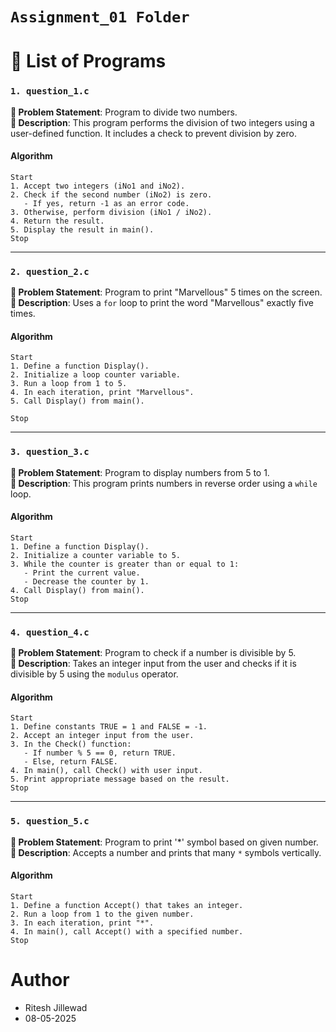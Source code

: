 # `Assignment_01 Folder`

# 📂 List of Programs

### `1. question_1.c`
**📝 Problem Statement**: Program to divide two numbers.<br>
**📌 Description**: This program performs the division of two integers using a user-defined function. It includes a check to prevent division by zero.

#### Algorithm
```
Start
1. Accept two integers (iNo1 and iNo2).
2. Check if the second number (iNo2) is zero.
   - If yes, return -1 as an error code.
3. Otherwise, perform division (iNo1 / iNo2).
4. Return the result.
5. Display the result in main().
Stop
```

---

### `2. question_2.c`
**📝 Problem Statement**: Program to print "Marvellous" 5 times on the screen.<br>
**📌 Description**: Uses a `for` loop to print the word "Marvellous" exactly five times.

#### Algorithm
```
Start
1. Define a function Display().
2. Initialize a loop counter variable.
3. Run a loop from 1 to 5.
4. In each iteration, print "Marvellous".
5. Call Display() from main().

Stop
```

---

### `3. question_3.c`
**📝 Problem Statement**: Program to display numbers from 5 to 1.<br>
**📌 Description**: This program prints numbers in reverse order using a `while` loop.

#### Algorithm
```
Start
1. Define a function Display().
2. Initialize a counter variable to 5.
3. While the counter is greater than or equal to 1:
   - Print the current value.
   - Decrease the counter by 1.
4. Call Display() from main().
Stop
```

---

### `4. question_4.c`
**📝 Problem Statement**: Program to check if a number is divisible by 5.<br>
**📌 Description**: Takes an integer input from the user and checks if it is divisible by 5 using the `modulus` operator.

#### Algorithm
```
Start
1. Define constants TRUE = 1 and FALSE = -1.
2. Accept an integer input from the user.
3. In the Check() function:
   - If number % 5 == 0, return TRUE.
   - Else, return FALSE.
4. In main(), call Check() with user input.
5. Print appropriate message based on the result.
Stop
```

---

### `5. question_5.c`
**📝 Problem Statement**:  Program to print '*' symbol based on given number.<br>
**📌 Description**: Accepts a number and prints that many `*` symbols vertically.

#### Algorithm
```
Start
1. Define a function Accept() that takes an integer.
2. Run a loop from 1 to the given number.
3. In each iteration, print "*".
4. In main(), call Accept() with a specified number.
Stop
```

# Author
- Ritesh Jillewad
- 08-05-2025

